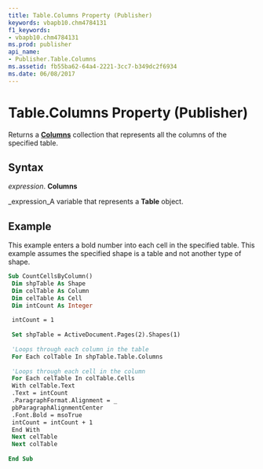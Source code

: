 ```yaml
---
title: Table.Columns Property (Publisher)
keywords: vbapb10.chm4784131
f1_keywords:
- vbapb10.chm4784131
ms.prod: publisher
api_name:
- Publisher.Table.Columns
ms.assetid: fb55ba62-64a4-2221-3cc7-b349dc2f6934
ms.date: 06/08/2017
---
```



# Table.Columns Property (Publisher)

Returns a **[Columns](columns-object-publisher.md)** collection that represents all the columns of the specified table.


## Syntax

 _expression_. **Columns**

 _expression_A variable that represents a **Table** object.


## Example

This example enters a bold number into each cell in the specified table. This example assumes the specified shape is a table and not another type of shape.


```vb
Sub CountCellsByColumn() 
 Dim shpTable As Shape 
 Dim colTable As Column 
 Dim celTable As Cell 
 Dim intCount As Integer 
 
 intCount = 1 
 
 Set shpTable = ActiveDocument.Pages(2).Shapes(1) 
 
 'Loops through each column in the table 
 For Each colTable In shpTable.Table.Columns 
 
 'Loops through each cell in the column 
 For Each celTable In colTable.Cells 
 With celTable.Text 
 .Text = intCount 
 .ParagraphFormat.Alignment = _ 
 pbParagraphAlignmentCenter 
 .Font.Bold = msoTrue 
 intCount = intCount + 1 
 End With 
 Next celTable 
 Next colTable 
 
End Sub
```


